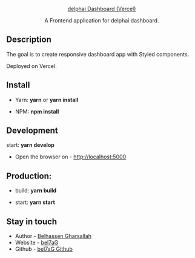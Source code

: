 <p align="center">
  <a href="https://delphai.vercel.app/" target="blank">delphai Dashboard (Vercel)</a>
</p>

<p align="center">A Frontend application for delphai dashboard.</p>
   
## Description

<p>The goal is to create responsive dashboard app with Styled components.</p>

<p>Deployed on Vercel.</p>

## Install

- Yarn: **yarn** or **yarn install**

- NPM: **npm install**

## Development

start: **yarn develop**

- Open the browser on - [http://localhost:5000](http://localhost:5000/)

## Production:

- build: **yarn build**

- start: **yarn start**

## Stay in touch

- Author - [Belhassen Gharsallah](https://www.linkedin.com/in/bel7ag/)
- Website - [bel7aG](https://bel7ag.netlify.com/)
- Github - [bel7aG Github](https://github.com/bel7aG)

